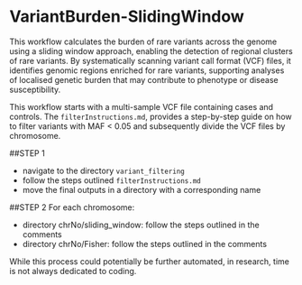 # VariantBurden-SlidingWindow
This workflow calculates the burden of rare variants across the genome using a sliding window approach, enabling the detection of regional clusters of rare variants. By systematically scanning variant call format (VCF) files, it identifies genomic regions enriched for rare variants, supporting analyses of localised genetic burden that may contribute to phenotype or disease susceptibility.

This workflow starts with a multi-sample VCF file containing cases and controls. The `filterInstructions.md`, provides a step-by-step guide on how to filter variants with MAF < 0.05 and subsequently divide the VCF files by chromosome.

##STEP 1
* navigate to the directory `variant_filtering`
* follow the steps outlined `filterInstructions.md`
* move the final outputs in a directory with a corresponding name

##STEP 2
For each chromosome:
* directory chrNo/sliding_window: follow the steps outlined in the comments
* directory chrNo/Fisher: follow the steps outlined in the comments

While this process could potentially be further automated, in research, time is not always dedicated to coding.

  

